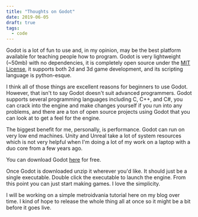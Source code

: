 ```yaml
---
title: "Thoughts on Godot"
date: 2019-06-05
draft: true
tags:
  - code
---
```


Godot is a lot of fun to use and, in my opinion, may be the best platform available for teaching people how to program. Godot is very lightweight (~50mb) with no dependencies, it is completely open source under the [MIT License](https://github.com/godotengine/godot/blob/master/LICENSE.txt), it supports both 2d and 3d game development, and its scripting language is python-esque.

I think all of those things are excellent reasons for beginners to use Godot. However, that isn't to say Godot doesn't suit advanced programmers. Godot supports several programming languages including C, C++, and C#, you can crack into the engine and make changes yourself if you run into any problems, and there are a ton of open source projects using Godot that you can look at to get a feel for the engine.

The biggest benefit for me, personally, is performance. Godot can run on very low end machines. Unity and Unreal take a lot of system resources which is not very helpful when I'm doing a lot of my work on a laptop with a duo core from a few years ago.

You can download Godot [here](https://godotengine.org/download/windows) for free.

Once Godot is downloaded unzip it wherever you'd like. It should just be a single executable. Double click the executable to launch the engine. From this point you can just start making games. I love the simplicity.

I will be working on a simple metroidvania tutorial here on my blog over time. I kind of hope to release the whole thing all at once so it might be a bit before it goes live.
